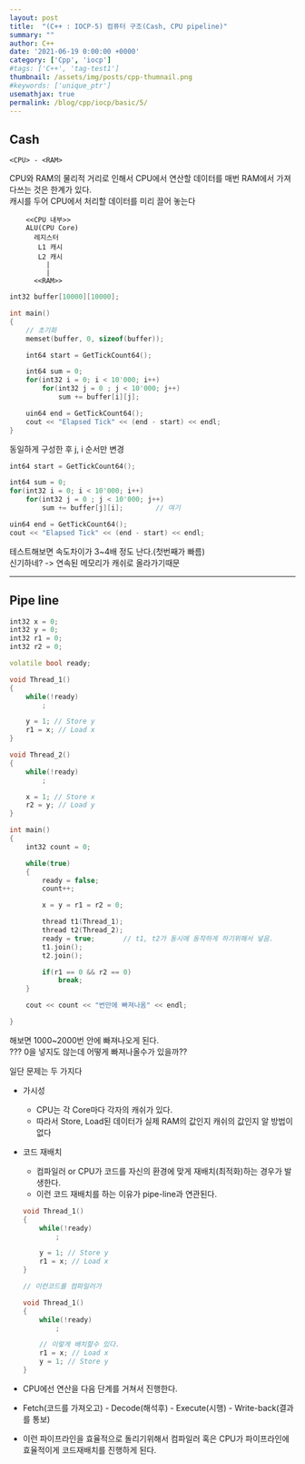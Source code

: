 ```yaml
---
layout: post
title:  "(C++ : IOCP-5) 컴퓨터 구조(Cash, CPU pipeline)"
summary: ""
author: C++
date: '2021-06-19 0:00:00 +0000'
category: ['Cpp', 'iocp']
#tags: ['C++', 'tag-test1']
thumbnail: /assets/img/posts/cpp-thumnail.png
#keywords: ['unique_ptr']
usemathjax: true
permalink: /blog/cpp/iocp/basic/5/
---
```


## Cash

```
<CPU> - <RAM>
```

CPU와 RAM의 물리적 거리로 인해서 CPU에서 연산할 데이터를 매번 RAM에서 가져다쓰는 것은 한계가 있다.<br>
캐시를 두어 CPU에서 처리할 데이터를 미리 끌어 놓는다

```
    <<CPU 내부>>
    ALU(CPU Core)
      레지스터
       L1 캐시
       L2 캐시
         |
         |
      <<RAM>>
```

```cpp
int32 buffer[10000][10000];

int main()
{
    // 초기화
    memset(buffer, 0, sizeof(buffer));

    int64 start = GetTickCount64();

    int64 sum = 0;
    for(int32 i = 0; i < 10'000; i++)
        for(int32 j = 0 ; j < 10'000; j++)
            sum += buffer[i][j];

    uin64 end = GetTickCount64();
    cout << "Elapsed Tick" << (end - start) << endl;
}
```

동일하게 구성한 후 j, i 순서만 변경

```cpp
int64 start = GetTickCount64();

int64 sum = 0;
for(int32 i = 0; i < 10'000; i++)
    for(int32 j = 0 ; j < 10'000; j++)
        sum += buffer[j][i];        // 여기

uin64 end = GetTickCount64();
cout << "Elapsed Tick" << (end - start) << endl;
```

테스트해보면 속도차이가 3~4배 정도 난다.(첫번째가 빠름)<br>
신기하네? -> 연속된 메모리가 캐쉬로 올라가기때문

---

## Pipe line

```cpp
int32 x = 0;
int32 y = 0;
int32 r1 = 0;
int32 r2 = 0;

volatile bool ready;

void Thread_1()
{
    while(!ready)
        ;

    y = 1; // Store y
    r1 = x; // Load x
}

void Thread_2()
{
    while(!ready)
        ;

    x = 1; // Store x
    r2 = y; // Load y
}

int main()
{
    int32 count = 0;

    while(true)
    {
        ready = false;
        count++;

        x = y = r1 = r2 = 0;

        thread t1(Thread_1);
        thread t2(Thread_2);
        ready = true;       // t1, t2가 동시에 동작하게 하기위해서 넣음.
        t1.join();
        t2.join();

        if(r1 == 0 && r2 == 0)
            break;
    }

    cout << count << "번만에 빠져나옴" << endl;

}
```

해보면 1000~2000번 안에 빠져나오게 된다.<br>
??? 0을 넣지도 않는데 어떻게 빠져나올수가 있을까??<br>

일단 문제는 두 가지다

* 가시성
    * CPU는 각 Core마다 각자의 캐쉬가 있다.
    * 따라서 Store, Load된 데이터가 실제 RAM의 값인지 캐쉬의 값인지 알 방법이 없다
* 코드 재배치
    * 컴파일러 or CPU가 코드를 자신의 환경에 맞게 재배치(최적화)하는 경우가 발생한다.
    * 이런 코드 재배치를 하는 이유가 pipe-line과 연관된다.
    ```cpp
    void Thread_1()
    {
        while(!ready)
            ;

        y = 1; // Store y
        r1 = x; // Load x
    }

    // 이런코드를 컴파일러가

    void Thread_1()
    {
        while(!ready)
            ;

        // 이렇게 배치할수 있다.
        r1 = x; // Load x
        y = 1; // Store y
    }
    ```

* CPU에선 연산을 다음 단계를 거쳐서 진행한다.
* Fetch(코드를 가져오고) - Decode(해석후) - Execute(시행) - Write-back(결과를 통보)
* 이런 파이프라인을 효율적으로 돌리기위해서 컴파일러 혹은 CPU가 파이프라인에 효율적이게 코드재배치를 진행하게 된다.